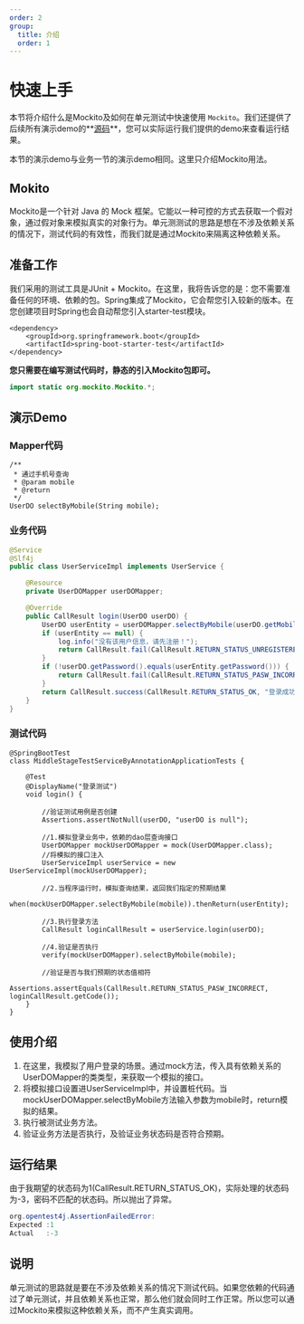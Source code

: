 ```yaml
---
order: 2
group: 
  title: 介绍
  order: 1
---
```


# 快速上手

本节将介绍什么是Mockito及如何在单元测试中快速使用 `Mockito`。我们还提供了后续所有演示demo的**[源码](https://github.com/xiyun-international/java-unit-docs/tree/master/source)**，您可以实际运行我们提供的demo来查看运行结果。

本节的演示demo与业务一节的演示demo相同。这里只介绍Mockito用法。



## Mokito

Mockito是一个针对 Java 的 Mock 框架。它能以一种可控的方式去获取一个假对象，通过假对象来模拟真实的对象行为。单元测测试的思路是想在不涉及依赖关系的情况下，测试代码的有效性，而我们就是通过Mockito来隔离这种依赖关系。



## 准备工作

我们采用的测试工具是JUnit + Mockito。在这里，我将告诉您的是：您不需要准备任何的环境、依赖的包。Spring集成了Mockito，它会帮您引入较新的版本。在您创建项目时Spring也会自动帮您引入starter-test模块。

```
<dependency>
	<groupId>org.springframework.boot</groupId>
	<artifactId>spring-boot-starter-test</artifactId>
</dependency>
```



**您只需要在编写测试代码时，静态的引入Mockito包即可。**

```java
import static org.mockito.Mockito.*;
```



## 演示Demo



### Mapper代码

```
/**
 * 通过手机号查询
 * @param mobile
 * @return
 */
UserDO selectByMobile(String mobile);
```



### 业务代码

```java
@Service
@Slf4j
public class UserServiceImpl implements UserService {

    @Resource
    private UserDOMapper userDOMapper;

    @Override
    public CallResult login(UserDO userDO) {
        UserDO userEntity = userDOMapper.selectByMobile(userDO.getMobile());
        if (userEntity == null) {
            log.info("没有该用户信息，请先注册！");
            return CallResult.fail(CallResult.RETURN_STATUS_UNREGISTERED, "没有该用户信息，请先注册！");
        }
        if (!userDO.getPassword().equals(userEntity.getPassword())) {
            return CallResult.fail(CallResult.RETURN_STATUS_PASW_INCORRECT, "您的密码不正确！");
        }
        return CallResult.success(CallResult.RETURN_STATUS_OK, "登录成功！", userEntity);
    }
}
```



### 测试代码

```
@SpringBootTest
class MiddleStageTestServiceByAnnotationApplicationTests {

    @Test
    @DisplayName("登录测试")
    void login() {

        //验证测试用例是否创建
        Assertions.assertNotNull(userDO, "userDO is null");

        //1.模拟登录业务中，依赖的dao层查询接口
        UserDOMapper mockUserDOMapper = mock(UserDOMapper.class);
        //将模拟的接口注入
        UserServiceImpl userService = new UserServiceImpl(mockUserDOMapper);

        //2.当程序运行时，模拟查询结果，返回我们指定的预期结果
        when(mockUserDOMapper.selectByMobile(mobile)).thenReturn(userEntity);

		//3.执行登录方法
        CallResult loginCallResult = userService.login(userDO);

        //4.验证是否执行
        verify(mockUserDOMapper).selectByMobile(mobile);

        //验证是否与我们预期的状态值相符
        Assertions.assertEquals(CallResult.RETURN_STATUS_PASW_INCORRECT, loginCallResult.getCode());
    }
}
```



## 使用介绍

1. 在这里，我模拟了用户登录的场景。通过mock方法，传入具有依赖关系的UserDOMapper的类类型，来获取一个模拟的接口。
2. 将模拟接口设置进UserServiceImpl中，并设置桩代码。当mockUserDOMapper.selectByMobile方法输入参数为mobile时，return模拟的结果。
3. 执行被测试业务方法。
4. 验证业务方法是否执行，及验证业务状态码是否符合预期。



## 运行结果

由于我期望的状态码为1(CallResult.RETURN_STATUS_OK)，实际处理的状态码为-3，密码不匹配的状态码。所以抛出了异常。

```java
org.opentest4j.AssertionFailedError: 
Expected :1
Actual   :-3
```



## 说明

单元测试的思路就是要在不涉及依赖关系的情况下测试代码。如果您依赖的代码通过了单元测试，并且依赖关系也正常，那么他们就会同时工作正常。所以您可以通过Mockito来模拟这种依赖关系，而不产生真实调用。

